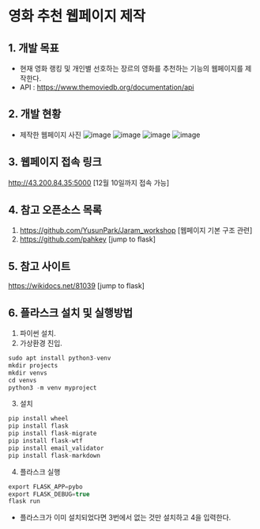 # 영화 추천 웹페이지 제작
## 1. 개발 목표
- 현재 영화 랭킹 및 개인별 선호하는 장르의 영화를 추천하는 기능의 웹페이지를 제작한다.
- API : https://www.themoviedb.org/documentation/api

## 2. 개발 현황
- 제작한 웹페이지 사진
![image](https://user-images.githubusercontent.com/102304870/205879415-2dd5379a-053d-434e-9443-8b230c544434.png)
![image](https://user-images.githubusercontent.com/102304870/205879432-ec039f66-0c07-4181-aece-ec85582c2779.png)
![image](https://cdn.discordapp.com/attachments/658652107259379722/1049699624585281536/3.png)
![image](https://cdn.discordapp.com/attachments/658652107259379722/1049699613331963924/4.png)

## 3. 웹페이지 접속 링크
http://43.200.84.35:5000 [12월 10일까지 접속 가능]

## 4. 참고 오픈소스 목록
1. https://github.com/YusunPark/Jaram_workshop [웹페이지 기본 구조 관련]
2. https://github.com/pahkey [jump to flask]

## 5. 참고 사이트
https://wikidocs.net/81039 [jump to flask]

## 6. 플라스크 설치 및 실행방법
1. 파이썬 설치.
2. 가상환경 진입.
```C
sudo apt install python3-venv
mkdir projects
mkdir venvs
cd venvs
python3 -m venv myproject
```
3. 설치
```C
pip install wheel
pip install flask
pip install flask-migrate
pip install flask-wtf
pip install email_validator
pip install flask-markdown
```
4. 플라스크 실행
```C
export FLASK_APP=pybo
export FLASK_DEBUG=true
flask run
```
- 플라스크가 이미 설치되었다면 3번에서 없는 것만 설치하고 4을 입력한다.
